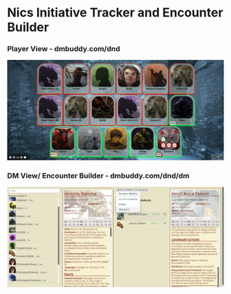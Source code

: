# Nics Initiative Tracker and Encounter Builder
### Player View - dmbuddy.com/dnd
![PlayerView](src/projects/dnd/pics/demo/playerViewDemo.PNG)
### DM View/ Encounter Builder - dmbuddy.com/dnd/dm
![DmView](src/projects/dnd/pics/demo/dmViewDemo.png)
